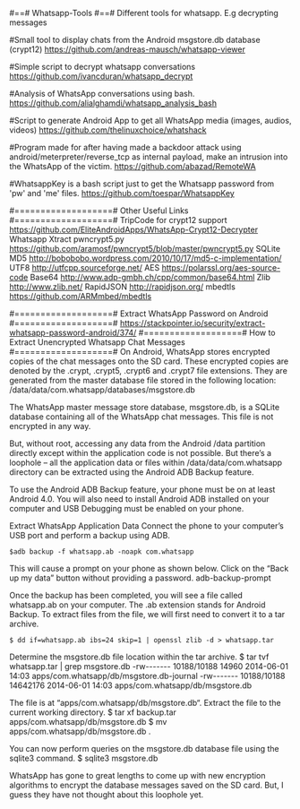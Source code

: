 #==# Whatsapp-Tools #==#
Different tools for whatsapp. E.g decrypting messages



#Small tool to display chats from the Android msgstore.db database (crypt12)
    https://github.com/andreas-mausch/whatsapp-viewer

#Simple script to decrypt whatsapp conversations
    https://github.com/ivancduran/whatsapp_decrypt

#Analysis of WhatsApp conversations using bash.
    https://github.com/alialghamdi/whatsapp_analysis_bash

#Script to generate Android App to get all WhatsApp media (images, audios, videos)
    https://github.com/thelinuxchoice/whatshack

#Program made for after having made a backdoor attack using android/meterpreter/reverse_tcp as internal payload, make an intrusion into the WhatsApp of the victim.
    https://github.com/abazad/RemoteWA

#WhatsappKey is a bash script just to get the Whatsapp password from 'pw' and 'me' files.
    https://github.com/toespar/WhatsappKey


#===================# Other Useful Links #===================#
    TripCode for crypt12 support https://github.com/EliteAndroidApps/WhatsApp-Crypt12-Decrypter
    Whatsapp Xtract
    pwncrypt5.py https://github.com/aramosf/pwncrypt5/blob/master/pwncrypt5.py
    SQLite
    MD5 http://bobobobo.wordpress.com/2010/10/17/md5-c-implementation/
    UTF8 http://utfcpp.sourceforge.net/
    AES https://polarssl.org/aes-source-code
    Base64 http://www.adp-gmbh.ch/cpp/common/base64.html
    Zlib http://www.zlib.net/
    RapidJSON http://rapidjson.org/
    mbedtls https://github.com/ARMmbed/mbedtls


#===================# Extract WhatsApp Password on Android #===================#
https://stackpointer.io/security/extract-whatsapp-password-android/374/
#===================# How to Extract Unencrypted Whatsapp Chat Messages #===================#
On Android, WhatsApp stores encrypted copies of the chat messages onto the SD card.
These encrypted copies are denoted by the .crypt, .crypt5, .crypt6 and .crypt7 file extensions.
They are generated from the master database file stored in the following location:
    /data/data/com.whatsapp/databases/msgstore.db

The WhatsApp master message store database, msgstore.db, is a SQLite database containing all of the WhatsApp chat messages. This file is not encrypted in any way.

But, without root, accessing any data from the Android /data partition directly except within the application code is not possible. But there’s a loophole – all the application data or files within 
/data/data/com.whatsapp directory can be extracted using the Android ADB Backup feature.

To use the Android ADB Backup feature, your phone must be on at least Android 4.0. You will also need to install Android ADB installed on your computer and USB Debugging must be enabled on your phone.

Extract WhatsApp Application Data
Connect the phone to your computer’s USB port and perform a backup using ADB.

    $adb backup -f whatsapp.ab -noapk com.whatsapp

This will cause a prompt on your phone as shown below. Click on the “Back up my data” button without providing a password.
adb-backup-prompt

Once the backup has been completed, you will see a file called whatsapp.ab on your computer. The .ab extension stands for Android Backup.
To extract files from the file, we will first need to convert it to a tar archive.

    $ dd if=whatsapp.ab ibs=24 skip=1 | openssl zlib -d > whatsapp.tar

Determine the msgstore.db file location within the tar archive.
    $ tar tvf whatsapp.tar | grep msgstore.db
    -rw------- 10188/10188   14960 2014-06-01 14:03 apps/com.whatsapp/db/msgstore.db-journal
    -rw------- 10188/10188 14642176 2014-06-01 14:03 apps/com.whatsapp/db/msgstore.db

The file is at “apps/com.whatsapp/db/msgstore.db“. Extract the file to the current working directory.
    $ tar xf backup.tar apps/com.whatsapp/db/msgstore.db
    $ mv apps/com.whatsapp/db/msgstore.db .

You can now perform queries on the msgstore.db database file using the sqlite3 command.
    $ sqlite3 msgstore.db

WhatsApp has gone to great lengths to come up with new encryption algorithms to encrypt the database messages saved on the SD card. But, I guess they have not thought about this loophole yet.
